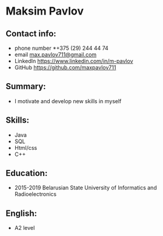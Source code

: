# Maksim Pavlov

## Contact info:

* phone number *+375 (29) 244 44 74
* email max.pavlov711@gmail.com
* LinkedIn https://www.linkedin.com/in/m-pavlov
* GitHub https://github.com/maxpavlov711

## Summary:

* I motivate and develop new skills in myself

## Skills:

* Java
* SQL
* Html/css
* C++

## Education:

* 2015-2019 Belarusian State University of Informatics and Radioelectronics

## English:

* A2 level
